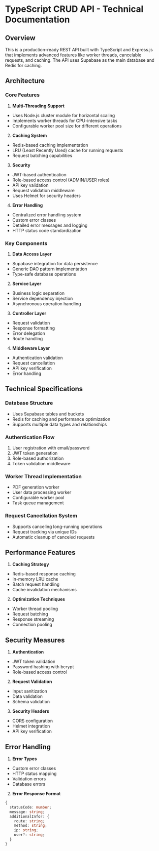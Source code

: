 # TypeScript CRUD API - Technical Documentation

## Overview
This is a production-ready REST API built with TypeScript and Express.js that implements advanced features like worker threads, cancelable requests, and caching. The API uses Supabase as the main database and Redis for caching.

## Architecture

### Core Features

1. **Multi-Threading Support**
- Uses Node.js cluster module for horizontal scaling
- Implements worker threads for CPU-intensive tasks
- Configurable worker pool size for different operations

2. **Caching System**
- Redis-based caching implementation
- LRU (Least Recently Used) cache for running requests
- Request batching capabilities

3. **Security**
- JWT-based authentication
- Role-based access control (ADMIN/USER roles)
- API key validation
- Request validation middleware
- Uses Helmet for security headers

4. **Error Handling**
- Centralized error handling system
- Custom error classes
- Detailed error messages and logging
- HTTP status code standardization

### Key Components

1. **Data Access Layer**
- Supabase integration for data persistence
- Generic DAO pattern implementation
- Type-safe database operations

2. **Service Layer**
- Business logic separation
- Service dependency injection
- Asynchronous operation handling

3. **Controller Layer**
- Request validation
- Response formatting
- Error delegation
- Route handling

4. **Middleware Layer**
- Authentication validation
- Request cancellation
- API key verification
- Error handling

## Technical Specifications

### Database Structure
- Uses Supabase tables and buckets
- Redis for caching and performance optimization
- Supports multiple data types and relationships

### Authentication Flow
1. User registration with email/password
2. JWT token generation
3. Role-based authorization
4. Token validation middleware

### Worker Thread Implementation
- PDF generation worker
- User data processing worker
- Configurable worker pool
- Task queue management

### Request Cancellation System
- Supports canceling long-running operations
- Request tracking via unique IDs
- Automatic cleanup of canceled requests

## Performance Features

1. **Caching Strategy**
- Redis-based response caching
- In-memory LRU cache
- Batch request handling
- Cache invalidation mechanisms

2. **Optimization Techniques**
- Worker thread pooling
- Request batching
- Response streaming
- Connection pooling

## Security Measures

1. **Authentication**
- JWT token validation
- Password hashing with bcrypt
- Role-based access control

2. **Request Validation**
- Input sanitization
- Data validation
- Schema validation

3. **Security Headers**
- CORS configuration
- Helmet integration
- API key verification

## Error Handling

1. **Error Types**
- Custom error classes
- HTTP status mapping
- Validation errors
- Database errors

2. **Error Response Format**
```typescript
{
  statusCode: number;
  message: string;
  additionalInfo?: {
    route: string;
    method: string;
    ip: string;
    user?: string;
  }
}